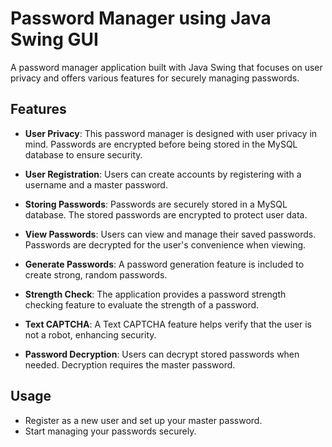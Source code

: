 # Password Manager using Java Swing GUI

A password manager application built with Java Swing that focuses on user privacy and offers various features for securely managing passwords.

## Features

- **User Privacy**: This password manager is designed with user privacy in mind. Passwords are encrypted before being stored in the MySQL database to ensure security.

- **User Registration**: Users can create accounts by registering with a username and a master password.

- **Storing Passwords**: Passwords are securely stored in a MySQL database. The stored passwords are encrypted to protect user data.

- **View Passwords**: Users can view and manage their saved passwords. Passwords are decrypted for the user's convenience when viewing.

- **Generate Passwords**: A password generation feature is included to create strong, random passwords.

- **Strength Check**: The application provides a password strength checking feature to evaluate the strength of a password.

- **Text CAPTCHA**: A Text CAPTCHA feature helps verify that the user is not a robot, enhancing security.

- **Password Decryption**: Users can decrypt stored passwords when needed. Decryption requires the master password.

## Usage
- Register as a new user and set up your master password.
- Start managing your passwords securely.
